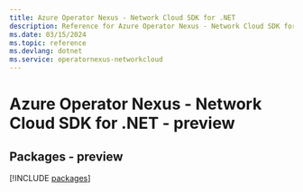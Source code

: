 ```yaml
---
title: Azure Operator Nexus - Network Cloud SDK for .NET
description: Reference for Azure Operator Nexus - Network Cloud SDK for .NET
ms.date: 03/15/2024
ms.topic: reference
ms.devlang: dotnet
ms.service: operatornexus-networkcloud
---
```

# Azure Operator Nexus - Network Cloud SDK for .NET - preview
## Packages - preview
[!INCLUDE [packages](operator-nexus---network-cloud-index.md)]